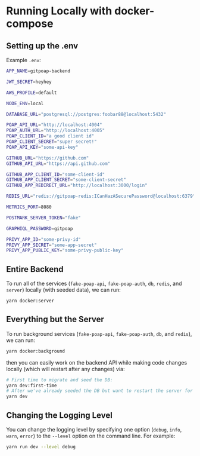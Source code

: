 # Running Locally with docker-compose

## Setting up the .env

Example `.env`:

```sh
APP_NAME=gitpoap-backend

JWT_SECRET=heyhey

AWS_PROFILE=default

NODE_ENV=local

DATABASE_URL="postgresql://postgres:foobar88@localhost:5432"

POAP_API_URL="http://localhost:4004"
POAP_AUTH_URL="http://localhost:4005"
POAP_CLIENT_ID="a good client id"
POAP_CLIENT_SECRET="super secret!"
POAP_API_KEY="some-api-key"

GITHUB_URL="https://github.com"
GITHUB_API_URL="https://api.github.com"

GITHUB_APP_CLIENT_ID="some-client-id"
GITHUB_APP_CLIENT_SECRET="some-client-secret"
GITHUB_APP_REDIRECT_URL="http://localhost:3000/login"

REDIS_URL="redis://gitpoap-redis:ICanHazASecurePassword@localhost:6379"

METRICS_PORT=8080

POSTMARK_SERVER_TOKEN="fake"

GRAPHIQL_PASSWORD=gitpoap

PRIVY_APP_ID="some-privy-id"
PRIVY_APP_SECRET="some-app-secret"
PRIVY_APP_PUBLIC_KEY="some-privy-public-key"
```

## Entire Backend

To run all of the services (`fake-poap-api`, `fake-poap-auth`, `db`, `redis`, and `server`) locally
(with seeded data), we can run:

```sh
yarn docker:server
```

## Everything but the Server

To run background services (`fake-poap-api`, `fake-poap-auth`, `db`, and `redis`), we can run:

```sh
yarn docker:background
```

then you can easily work on the backend API while making code changes locally (which will restart after any changes) via:

```sh
# First time to migrate and seed the DB:
yarn dev:first-time
# After we've already seeded the DB but want to restart the server for some reason:
yarn dev
```

## Changing the Logging Level

You can change the logging level by specifying one option (`debug`, `info`, `warn`, `error`) to the `--level` option
on the command line. For example:

```sh
yarn run dev --level debug
```
